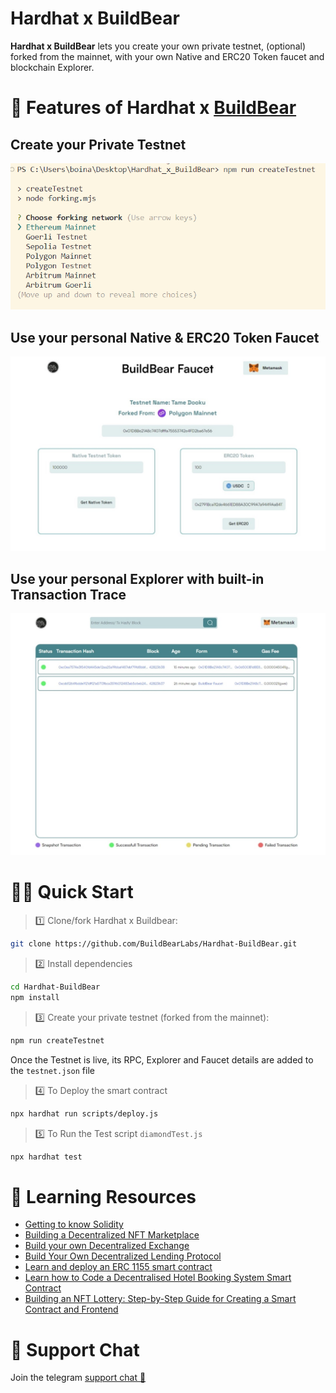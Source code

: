 # Hardhat x BuildBear

**Hardhat x BuildBear** lets you create your own private testnet, (optional) forked from the mainnet, with your own Native and ERC20 Token faucet and blockchain Explorer.

# 🐻 Features of Hardhat x [ BuildBear](https://buildbear.io)

## Create your Private Testnet

![image](createTestnet.png)

## Use your personal Native & ERC20 Token Faucet

![image](faucet.jpeg)

## Use your personal Explorer with built-in Transaction Trace

![image](explorer.jpeg)

# 🏄‍♂️ Quick Start

> 1️⃣ Clone/fork Hardhat x Buildbear:

```bash
git clone https://github.com/BuildBearLabs/Hardhat-BuildBear.git
```

> 2️⃣ Install dependencies 

```bash
cd Hardhat-BuildBear
npm install
```

> 3️⃣ Create your private testnet (forked from the mainnet):

```bash
npm run createTestnet
```

Once the Testnet is live, its RPC, Explorer and Faucet details are added to the `testnet.json` file

> 4️⃣ To Deploy the smart contract

```bash
npx hardhat run scripts/deploy.js
```

> 5️⃣ To Run the Test script `diamondTest.js`

```bash
npx hardhat test
```



# 🔭 Learning Resources 

-  [Getting to know Solidity](https://www.buildbear.io/resources/guides-and-tutorials/Solidity)
-  [Building a Decentralized NFT Marketplace ](https://www.buildbear.io/resources/guides-and-tutorials/Building_a_Decentralized_NFT_Marketplace)
-  [Build your own Decentralized Exchange](https://www.buildbear.io/resources/guides-and-tutorials/Build_your_own_Decentralized_Exchange)
-  [Build Your Own Decentralized Lending Protocol](https://www.buildbear.io/resources/guides-and-tutorials/Build_Your_Own_Decentralized_Lending_Protocol)
-  [Learn and deploy an ERC 1155 smart contract ](https://www.buildbear.io/resources/guides-and-tutorials/Learn_and_deploy_an_ERC_1155_smart_contract)
-  [Learn how to Code a Decentralised Hotel Booking System Smart Contract](https://www.buildbear.io/resources/guides-and-tutorials/Learn_how_to_Code_a_Decentralised_Hotel_Booking_System_Smart_Contract)
-  [Building an NFT Lottery: Step-by-Step Guide for Creating a Smart Contract and Frontend](https://www.buildbear.io/resources/guides-and-tutorials/Building_an_NFT_Lottery)



# 💬 Support Chat

Join the telegram [support chat 💬](https://t.me/Web3_dApp_Developers)
